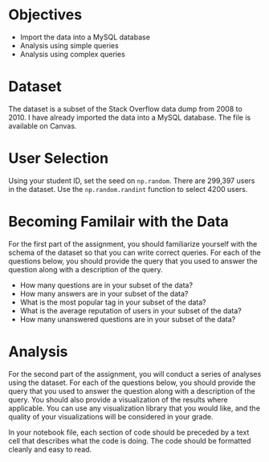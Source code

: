 # Objectives

- Import the data into a MySQL database
- Analysis using simple queries
- Analysis using complex queries

# Dataset

The dataset is a subset of the Stack Overflow data dump from 2008 to 2010. I have already imported the data into a MySQL database. The file is available on Canvas.

# User Selection

Using your student ID, set the seed on `np.random`. There are 299,397 users in the dataset. Use the `np.random.randint` function to select 4200 users.

# Becoming Familair with the Data

For the first part of the assignment, you should familiarize yourself with the schema of the dataset so that you can write correct queries. For each of the questions below, you should provide the query that you used to answer the question along with a description of the query.

- How many questions are in your subset of the data?
- How many answers are in your subset of the data?
- What is the most popular tag in your subset of the data?
- What is the average reputation of users in your subset of the data?
- How many unanswered questions are in your subset of the data?

#  Analysis

For the second part of the assignment, you will conduct a series of analyses using the dataset. For each of the questions below, you should provide the query that you used to answer the question along with a description of the query. You should also provide a visualization of the results where applicable. You can use any visualization library that you would like, and the quality of your visualizations will be considered in your grade.




In your notebook file, each section of code should be preceded by a text cell that describes what the code is doing. The code should be formatted cleanly and easy to read.
